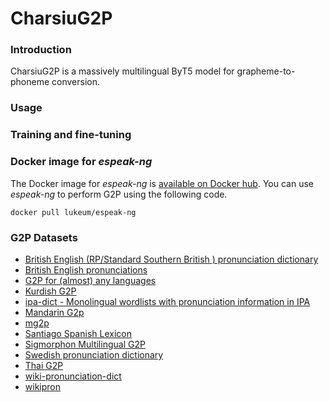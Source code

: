 # CharsiuG2P
### Introduction
CharsiuG2P is a massively multilingual ByT5 model for grapheme-to-phoneme conversion. 

### Usage

### Training and fine-tuning

### Docker image for *espeak-ng*  
The Docker image for *espeak-ng* is [available on Docker hub](https://hub.docker.com/r/lukeum/espeak-ng).
You can use *espeak-ng* to perform G2P using the following code. 
```
docker pull lukeum/espeak-ng
```
### G2P Datasets
 - [British English (RP/Standard Southern British ) pronunciation dictionary](https://github.com/JoseLlarena/Britfone)
 - [British English pronunciations](https://www.openslr.org/14/)
 - [G2P for (almost) any languages](https://drive.google.com/drive/u/0/folders/0B7R_gATfZJ2aWkpSWHpXUklWUmM?resourcekey=0-aj4VU-D4RztBPCFLKNNThQ)
 - [Kurdish G2P](https://github.com/AsoSoft/Kurdish-G2P-dataset)
 - [ipa-dict - Monolingual wordlists with pronunciation information in IPA](https://github.com/open-dict-data/ipa-dict#languages)
 - [Mandarin G2p](https://github.com/kakaobrain/g2pM)
 - [mg2p](https://github.com/bpopeters/mg2p)
 - [Santiago Spanish Lexicon](https://www.openslr.org/34/)
 - [Sigmorphon Multilingual G2P](https://github.com/sigmorphon/2020/tree/master/task1)
 - [Swedish pronunciation dictionary](https://www.openslr.org/29/)
 - [Thai G2P](https://github.com/wannaphong/thai-g2p/blob/master/wiktionary-11-2-2020.tsv)
 - [wiki-pronunciation-dict](https://github.com/DanielSWolf/wiki-pronunciation-dict)
 - [wikipron](https://github.com/CUNY-CL/wikipron)

